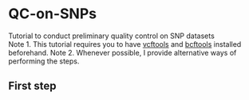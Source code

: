 # QC-on-SNPs
Tutorial to conduct preliminary quality control on SNP datasets  
Note 1. This tutorial requires you to have [vcftools](https://vcftools.github.io/man_latest.html) and [bcftools](https://samtools.github.io/bcftools/) installed beforehand. 
Note 2. Whenever possible, I provide alternative ways of performing the steps.
## First step 
